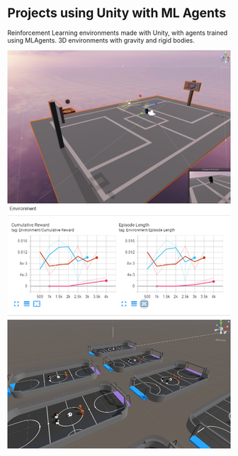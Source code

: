 # Projects using Unity with ML Agents

Reinforcement Learning environments made with Unity, with agents trained using MLAgents. 3D environments with gravity and rigid bodies.

![bball](Images/bball.PNG)
![tensorboard](Images/tb.png)
![soccer](Images/AgentsWolf.PNG)